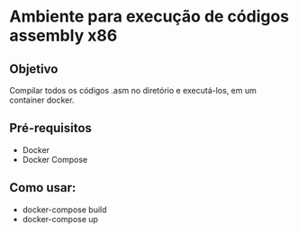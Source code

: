 # Ambiente para execução de códigos assembly x86
## Objetivo
Compilar todos os códigos .asm no diretório e executá-los, em um container docker.
## Pré-requisitos
* Docker
* Docker Compose
## Como usar:
- docker-compose build
- docker-compose up